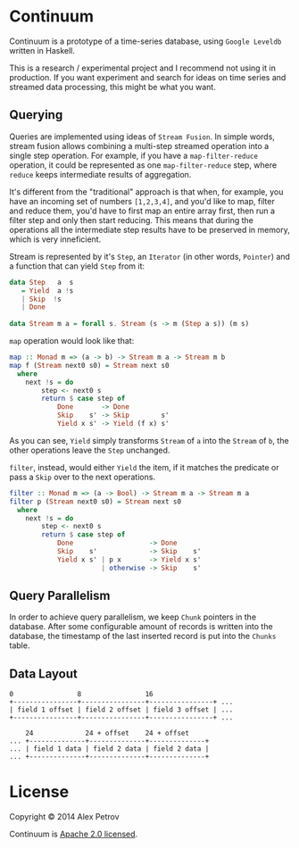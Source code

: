# Continuum

Continuum is a prototype of a time-series database, using `Google Leveldb` written in Haskell.

This is a research / experimental project and I recommend not using it in production.
If you want experiment and search for ideas on time series and streamed data processing,
this might be what you want.

## Querying

Queries are implemented using ideas of `Stream Fusion`. In simple words, stream fusion
allows combining a multi-step streamed operation into a single step operation. For
example, if you have a `map-filter-reduce` operation, it could be represented
as one `map-filter-reduce` step, where `reduce` keeps intermediate results of aggregation.

It's different from the "traditional" approach is that when, for example, you have an
incoming set of numbers `[1,2,3,4]`, and you'd like to map, filter and reduce them, you'd
have to first map an entire array first, then run a filter step and only then start
reducing. This means that during the operations all the intermediate step results have
to be preserved in memory, which is very inneficient.

Stream is represented by it's `Step`, an `Iterator` (in other words, `Pointer`) and
a function that can yield `Step` from it:

```hs
data Step   a  s
   = Yield  a !s
   | Skip  !s
   | Done
   
data Stream m a = forall s. Stream (s -> m (Step a s)) (m s)
```

`map` operation would look like that:

```hs
map :: Monad m => (a -> b) -> Stream m a -> Stream m b
map f (Stream next0 s0) = Stream next s0
  where
    next !s = do
        step <- next0 s
        return $ case step of
            Done       -> Done
            Skip    s' -> Skip        s'
            Yield x s' -> Yield (f x) s'
```

As you can see, `Yield` simply transforms `Stream` of `a` into
the `Stream` of `b`, the other operations leave the `Step`
unchanged.

`filter`, instead, would either `Yield` the item, if it matches
the predicate or pass a `Skip` over to the next operations. 
```hs
filter :: Monad m => (a -> Bool) -> Stream m a -> Stream m a
filter p (Stream next0 s0) = Stream next s0
  where
    next !s = do
        step <- next0 s
        return $ case step of
            Done                   -> Done
            Skip    s'             -> Skip    s'
            Yield x s' | p x       -> Yield x s'
                       | otherwise -> Skip    s'
```

## Query Parallelism

In order to achieve query parallelism, we keep `Chunk` pointers
in the database. After some configurable amount of records is
written into the database, the timestamp of the last inserted
record is put into the `Chunks` table.

## Data Layout 

```
0                8                16
+----------------+----------------+----------------+ ...
| field 1 offset | field 2 offset | field 3 offset | ...
+----------------+----------------+----------------+ ...
 
    24             24 + offset    24 + offset
... +--------------+--------------+--------------+
... | field 1 data | field 2 data | field 2 data |
... +--------------+--------------+--------------+
```


# License

Copyright © 2014 Alex Petrov 

Continuum is [Apache 2.0 licensed](http://www.apache.org/licenses/LICENSE-2.0.html).
